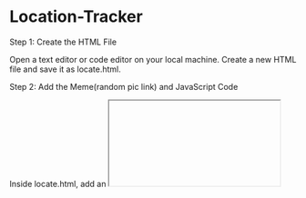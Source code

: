 # Location-Tracker


Step 1: Create the HTML File

Open a text editor or code editor on your local machine.
Create a new HTML file and save it as locate.html.

Step 2: Add the Meme(random pic link) and JavaScript Code

Inside locate.html, add an <iframe> tag to display the meme:
Now when a user opens the link he will see that pic

![image](https://github.com/SriramRayala/Location-Tracker/assets/78687650/0a790d10-fd08-42b1-b63d-8a8fe46dfc6f)


Add JavaScript code to collect user location, user agent, and IP address. This can be done using the navigator object and making a request to an external PHP file for data collection.

![image](https://github.com/SriramRayala/Location-Tracker/assets/78687650/fdae6485-a19d-4cd3-ac47-83052073d011)


Step 3: Create the PHP File

Create a new file named store.php in the same directory as locate.html.

In store.php, you can collect the data sent from the JavaScript and store it in a file or database. For example:

![image](https://github.com/SriramRayala/Location-Tracker/assets/78687650/63dc679d-30db-4382-a179-a4fae44c71c9)



Step 4: Host the Files on 000webhost.com

Sign in to your 000webhost.com account.

Upload both locate.html and store.php to your hosting account using FTP or the web-based file manager provided by your hosting service.

Once the files are uploaded, you can access locate.html through a web browser using the hosted URL (e.g., https://yourwebsite.000webhostapp.com/locate.html).

Step 5: Testing

Open locate.html in your browser both locally (from your laptop) and through the hosted URL.

You should see the meme displayed, and the JavaScript code will collect and send data to store.php for both versions.

Check the data.txt file (or your chosen storage method) on your hosting account to verify that the data is being stored correctly.
